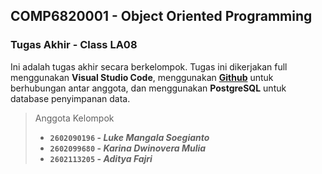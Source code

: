 ## COMP6820001 - Object Oriented Programming

### Tugas Akhir - Class LA08

Ini adalah tugas akhir secara berkelompok. Tugas ini dikerjakan full menggunakan **Visual Studio Code**, menggunakan **[Github](https://github.com/tya-dittyaa/LaperAh-Restaurant-OOP.git)** untuk berhubungan antar anggota, dan menggunakan **PostgreSQL** untuk database penyimpanan data.

> Anggota Kelompok
>
> - **`2602090196` - _Luke Mangala Soegianto_**
> - **`2602099680` - _Karina Dwinovera Mulia_**
> - **`2602113205` - _Aditya Fajri_**
